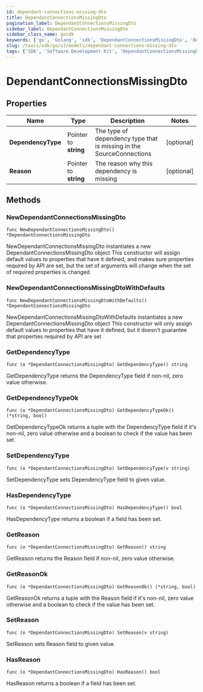 ```yaml
---
id: dependant-connections-missing-dto
title: DependantConnectionsMissingDto
pagination_label: DependantConnectionsMissingDto
sidebar_label: DependantConnectionsMissingDto
sidebar_class_name: gosdk
keywords: ['go', 'Golang', 'sdk', 'DependantConnectionsMissingDto', 'DependantConnectionsMissingDto'] 
slug: /tools/sdk/go/v3/models/dependant-connections-missing-dto
tags: ['SDK', 'Software Development Kit', 'DependantConnectionsMissingDto', 'DependantConnectionsMissingDto']
---
```


# DependantConnectionsMissingDto

## Properties

Name | Type | Description | Notes
------------ | ------------- | ------------- | -------------
**DependencyType** | Pointer to **string** | The type of dependency type that is missing in the SourceConnections | [optional] 
**Reason** | Pointer to **string** | The reason why this dependency is missing | [optional] 

## Methods

### NewDependantConnectionsMissingDto

`func NewDependantConnectionsMissingDto() *DependantConnectionsMissingDto`

NewDependantConnectionsMissingDto instantiates a new DependantConnectionsMissingDto object
This constructor will assign default values to properties that have it defined,
and makes sure properties required by API are set, but the set of arguments
will change when the set of required properties is changed

### NewDependantConnectionsMissingDtoWithDefaults

`func NewDependantConnectionsMissingDtoWithDefaults() *DependantConnectionsMissingDto`

NewDependantConnectionsMissingDtoWithDefaults instantiates a new DependantConnectionsMissingDto object
This constructor will only assign default values to properties that have it defined,
but it doesn't guarantee that properties required by API are set

### GetDependencyType

`func (o *DependantConnectionsMissingDto) GetDependencyType() string`

GetDependencyType returns the DependencyType field if non-nil, zero value otherwise.

### GetDependencyTypeOk

`func (o *DependantConnectionsMissingDto) GetDependencyTypeOk() (*string, bool)`

GetDependencyTypeOk returns a tuple with the DependencyType field if it's non-nil, zero value otherwise
and a boolean to check if the value has been set.

### SetDependencyType

`func (o *DependantConnectionsMissingDto) SetDependencyType(v string)`

SetDependencyType sets DependencyType field to given value.

### HasDependencyType

`func (o *DependantConnectionsMissingDto) HasDependencyType() bool`

HasDependencyType returns a boolean if a field has been set.

### GetReason

`func (o *DependantConnectionsMissingDto) GetReason() string`

GetReason returns the Reason field if non-nil, zero value otherwise.

### GetReasonOk

`func (o *DependantConnectionsMissingDto) GetReasonOk() (*string, bool)`

GetReasonOk returns a tuple with the Reason field if it's non-nil, zero value otherwise
and a boolean to check if the value has been set.

### SetReason

`func (o *DependantConnectionsMissingDto) SetReason(v string)`

SetReason sets Reason field to given value.

### HasReason

`func (o *DependantConnectionsMissingDto) HasReason() bool`

HasReason returns a boolean if a field has been set.


